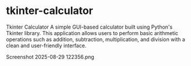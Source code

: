 # tkinter-calculator
Tkinter Calculator  A simple GUI-based calculator built using Python's Tkinter library. This application allows users to perform basic arithmetic operations such as addition, subtraction, multiplication, and division with a clean and user-friendly interface.

Screenshot 2025-08-29 122356.png
